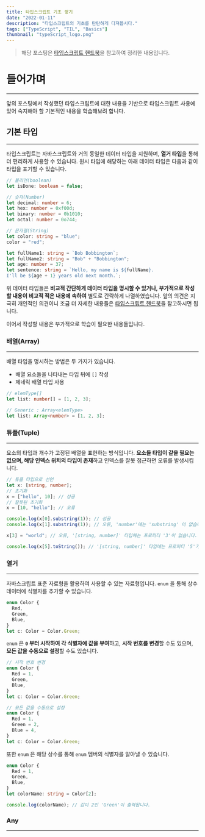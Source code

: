 ```yaml
---
title: 타입스크립트 기초 쌓기
date: "2022-01-11"
description: "타입스크립트의 기초를 탄탄하게 다져봅시다."
tags: ["TypeScript", "TIL", "Basics"]
thumbnail: "typeScript_logo.png"
---
```


> 해당 포스팅은 [타입스크립트 핸드북](https://typescript-kr.github.io/)을 참고하여 정리한 내용입니다.

# 들어가며

---

앞의 포스팅에서 작성했던 타입스크립트에 대한 내용을 기반으로 타입스크립트 사용에 있어 숙지해야 할 기본적인 내용을 학습해보려 합니다.

## 기본 타입

---

타입스크립트는 자바스크립트와 거의 동일한 데이터 타입을 지원하며, **열거 타입**을 통해 더 편리하게 사용할 수 있습니다. 원시 타입에 해당하는 아래 데이터 타입은 다음과 같이 타입을 표기할 수 있습니다.

```ts
// 불리언(boolean)
let isDone: boolean = false;

// 숫자(Number)
let decimal: number = 6;
let hex: number = 0xf00d;
let binary: number = 0b1010;
let octal: number = 0o744;

// 문자열(String)
let color: string = "blue";
color = "red";

let fullName1: string = `Bob Bobbington`;
let fullName2: string = "Bob" + "Bobbington";
let age: number = 37;
let sentence: string = `Hello, my name is ${fullName}.
I'll be ${age + 1} years old next month.`;
```

위 데이터 타입들은 **비교적 간단하게 데이터 타입을 명시할 수 있거나, 부가적으로 작성할 내용이 비교적 적은 내용에 속하여** 별도로 간략하게 나열하였습니다. 앞의 의견은 지극히 개인적인 의견이니 조금 더 자세한 내용들은 [타입스크립트 핸드북](https://typescript-kr.github.io/)을 참고하시면 됩니다.

이어서 작성할 내용은 부가적으로 학습이 필요한 내용들입니다.

### 배열(Array)

---

배열 타입을 명시하는 방법은 두 가지가 있습니다.

- 배열 요소들을 나타내는 타입 뒤에 `[]` 작성
- 제네릭 배열 타입 사용

```ts
// elemType[]
let list: number[] = [1, 2, 3];

// Generic : Array<elemType>
let list: Array<number> = [1, 2, 3];
```

### 튜플(Tuple)

---

요소의 타입과 개수가 고정된 배열을 표현하는 방식입니다. **요소들 타입이 같을 필요는 없으며, 해당 인덱스 위치의 타입이 존재**하고 인덱스를 잘못 접근하면 오류를 발생시킵니다.

```ts
// 튜플 타입으로 선언
let x: [string, number];
// 초기화
x = ["hello", 10]; // 성공
// 잘못된 초기화
x = [10, "hello"]; // 오류

console.log(x[0].substring(1)); // 성공
console.log(x[1].substring(1)); // 오류, 'number'에는 'substring' 이 없습니다.

x[3] = "world"; // 오류, '[string, number]' 타입에는 프로퍼티 '3'이 없습니다.

console.log(x[5].toString()); // '[string, number]' 타입에는 프로퍼티 '5'가 없습니다.
```

### 열거

---

자바스크립트 표준 자료형을 활용하여 사용할 수 있는 자료형입니다. `enum` 을 통해 상수 데이터에 식별자를 추가할 수 있습니다.

```ts
enum Color {
  Red,
  Green,
  Blue,
}
let c: Color = Color.Green;
```

`enum` 은 **`0` 부터 시작하여 각 식별자에 값을 부여**하고, **시작 번호를 변경**할 수도 있으며, **모든 값을 수동으로 설정**할 수도 있습니다.

```ts
// 시작 번호 변경
enum Color {
  Red = 1,
  Green,
  Blue,
}
let c: Color = Color.Green;

// 모든 값을 수동으로 설정
enum Color {
  Red = 1,
  Green = 2,
  Blue = 4,
}
let c: Color = Color.Green;
```

또한 `enum` 은 해당 상수를 통해 `enum` 멤버의 식별자를 알아낼 수 있습니다.

```ts
enum Color {
  Red = 1,
  Green,
  Blue,
}
let colorName: string = Color[2];

console.log(colorName); // 값이 2인 'Green'이 출력됩니다.
```

### Any

---
